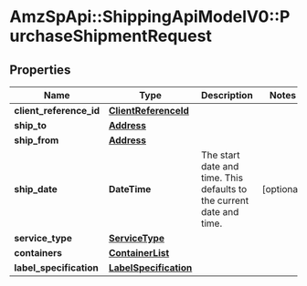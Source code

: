 # AmzSpApi::ShippingApiModelV0::PurchaseShipmentRequest

## Properties
Name | Type | Description | Notes
------------ | ------------- | ------------- | -------------
**client_reference_id** | [**ClientReferenceId**](ClientReferenceId.md) |  | 
**ship_to** | [**Address**](Address.md) |  | 
**ship_from** | [**Address**](Address.md) |  | 
**ship_date** | **DateTime** | The start date and time. This defaults to the current date and time. | [optional] 
**service_type** | [**ServiceType**](ServiceType.md) |  | 
**containers** | [**ContainerList**](ContainerList.md) |  | 
**label_specification** | [**LabelSpecification**](LabelSpecification.md) |  | 

